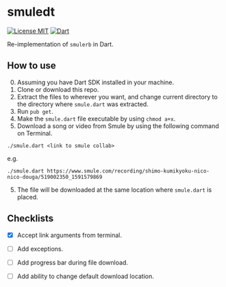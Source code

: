 # smuledt

[![License MIT](https://img.shields.io/badge/license-MIT-blue.svg)](https://opensource.org/licenses/mit-license.php) [![Dart](https://img.shields.io/badge/Written%20in-Dart-lightgrey.svg)](https://www.dartlang.org/)

Re-implementation of `smulerb` in Dart.

## How to use
0. Assuming you have Dart SDK installed in your machine.
1. Clone or download this repo.
2. Extract the files to wherever you want, and change current directory to the directory where `smule.dart` was extracted.
3. Run `pub get`.
4. Make the `smule.dart` file executable by using `chmod a+x`.
5. Download a song or video from Smule by using the following command on Terminal.
```
./smule.dart <link to smule collab>
```
e.g.
```
./smule.dart https://www.smule.com/recording/shimo-kumikyoku-nico-nico-douga/519002350_1591579869
```
5. The file will be downloaded at the same location where `smule.dart` is placed.

## Checklists

- [x] Accept link arguments from terminal.
- [ ] Add exceptions.
- [ ] Add progress bar during file download.
- [ ] Add ability to change default download location.

